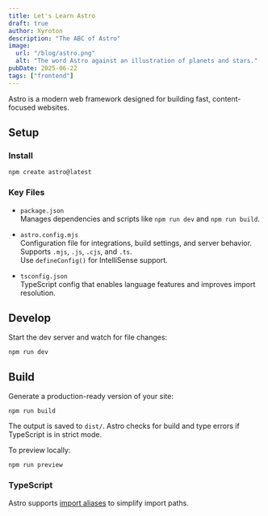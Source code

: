 ```yaml
---
title: Let's Learn Astro
draft: true
author: Xyroton
description: "The ABC of Astro"
image:
  url: "/blog/astro.png"
  alt: "The word Astro against an illustration of planets and stars."
pubDate: 2025-06-22
tags: ["frontend"]
---
```


Astro is a modern web framework designed for building fast, content-focused websites.

## Setup

### Install

```
npm create astro@latest
```

### Key Files

- `package.json`  
  Manages dependencies and scripts like `npm run dev` and `npm run build`.

- `astro.config.mjs`  
  Configuration file for integrations, build settings, and server behavior.  
  Supports `.mjs`, `.js`, `.cjs`, and `.ts`.  
  Use `defineConfig()` for IntelliSense support.

- `tsconfig.json`  
  TypeScript config that enables language features and improves import resolution.

## Develop

Start the dev server and watch for file changes:

```
npm run dev
```

## Build

Generate a production-ready version of your site:

```
npm run build
```

The output is saved to `dist/`. Astro checks for build and type errors if TypeScript is in strict mode.

To preview locally:

```
npm run preview
```

### TypeScript

Astro supports [import aliases](https://docs.astro.build/en/guides/imports/#aliases) to simplify import paths.


